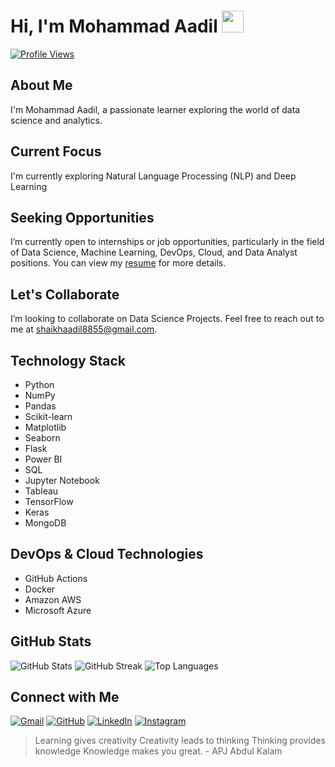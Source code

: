 # Hi, I'm Mohammad Aadil <img src="https://media.giphy.com/media/hvRJCLFzcasrR4ia7z/giphy.gif" width="35">

[![Profile Views](https://komarev.com/ghpvc/?username=Mohammad-Aadil&label=Profile%20views&color=0e75b6&style=plastic)](https://github.com/Mohammad-Aadil)

## About Me
I'm Mohammad Aadil, a passionate learner exploring the world of data science and analytics.

## Current Focus
I'm currently exploring Natural Language Processing (NLP) and Deep Learning

## Seeking Opportunities
I’m currently open to internships or job opportunities, particularly in the field of Data Science, Machine Learning, DevOps, Cloud, and Data Analyst positions. You can view my [resume](https://drive.google.com/file/d/1qol9N-HjanIPY37U_IkDL5MJWZDeZbYn/view?usp=sharing) for more details.

## Let's Collaborate
I’m looking to collaborate on Data Science Projects. Feel free to reach out to me at shaikhaadil8855@gmail.com.

## Technology Stack
- Python
- NumPy
- Pandas
- Scikit-learn
- Matplotlib
- Seaborn
- Flask
- Power BI
- SQL
- Jupyter Notebook
- Tableau
- TensorFlow
- Keras
- MongoDB

## DevOps & Cloud Technologies
- GitHub Actions
- Docker
- Amazon AWS
- Microsoft Azure

## GitHub Stats
![GitHub Stats](https://github-readme-stats.vercel.app/api?username=Mohammad-Aadil&show_icons=true&theme=radical)
![GitHub Streak](https://github-readme-streak-stats.herokuapp.com/?user=Mohammad-Aadil&theme=radical)
![Top Languages](https://github-readme-stats.vercel.app/api/top-langs/?username=Mohammad-Aadil&layout=compact&theme=radical)

## Connect with Me
[![Gmail](https://img.shields.io/badge/gmail-%23EA4335.svg?style=plastic&logo=gmail&logoColor=white)](mailto:shaikhaadil8855@gmail.com)
[![GitHub](https://img.shields.io/badge/github-%23181717.svg?style=plastic&logo=github&logoColor=white)](https://github.com/Mohammad-Aadil)
[![LinkedIn](https://img.shields.io/badge/linkedin-%230A66C2.svg?style=plastic&logo=linkedin&logoColor=white)](https://www.linkedin.com/in/mrmohammadaadil/)
[![Instagram](https://img.shields.io/badge/instagram-%23E4405F.svg?style=plastic&logo=instagram&logoColor=white)](https://www.instagram.com/shaikh.aadil/)

> Learning gives creativity Creativity leads to thinking Thinking provides knowledge Knowledge makes you great. - APJ Abdul Kalam

